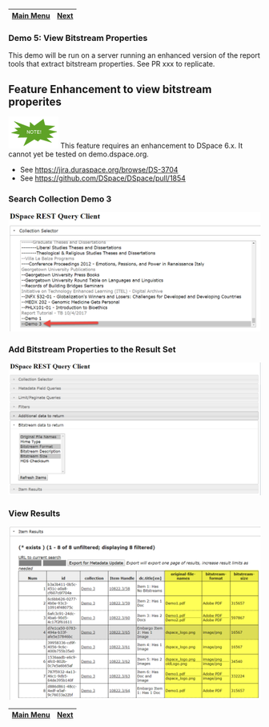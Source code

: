 [Main Menu](../README.md)    | [Next](../demo6/README.md)
------------------ | -----------------

### Demo 5: View Bitstream Properties

This demo will be run on a server running an enhanced version of the report tools that extract bitstream properties. See PR xxx to replicate.

## Feature Enhancement to view bitstream properites
![Note](../note.png) This feature requires an enhancement to DSpace 6.x.  It cannot yet be tested on demo.dspace.org.
* See https://jira.duraspace.org/browse/DS-3704
* See https://github.com/DSpace/DSpace/pull/1854

### Search Collection Demo 3

![Screenshot: Select Collection](bit1.png)

### Add Bitstream Properties to the Result Set

![Screenshot: Add Bitstream Properties to Report](bit2.png)

### View Results

![Screenshot: View Results with Bitstream Properties](bit3.png)

[Main Menu](../README.md)    | [Next](../demo6/README.md)
------------------ | -----------------
